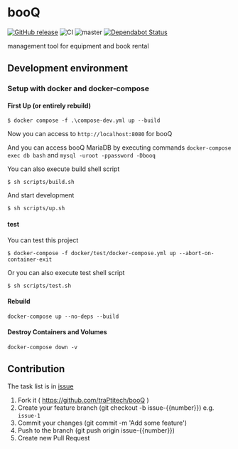 # booQ

[![GitHub release](https://img.shields.io/github/release/traPtitech/booQ.svg)](https://GitHub.com/traPtitech/booQ/releases/)
![CI](https://github.com/traPtitech/booQ/workflows/CI/badge.svg)
![master](https://github.com/traPtitech/booQ/workflows/master/badge.svg)
[![Dependabot Status](https://api.dependabot.com/badges/status?host=github&repo=traPtitech/booQ)](https://dependabot.com)

management tool for equipment and book rental

## Development environment

### Setup with docker and docker-compose

#### First Up (or entirely rebuild)

```
$ docker compose -f .\compose-dev.yml up --build
```

Now you can access to `http://localhost:8080` for booQ

And you can access booQ MariaDB by executing commands
`docker-compose exec db bash` and `mysql -uroot -ppassword -Dbooq`

You can also execute build shell script

```
$ sh scripts/build.sh
```

And start development

```
$ sh scripts/up.sh
```

#### test

You can test this project

```
$ docker-compose -f docker/test/docker-compose.yml up --abort-on-container-exit
```

Or you can also execute test shell script

```
$ sh scripts/test.sh
```

#### Rebuild

`docker-compose up --no-deps --build`

#### Destroy Containers and Volumes

`docker-compose down -v`

## Contribution

The task list is in [issue](https://github.com/traPtitech/booQ/issues)

1. Fork it ( https://github.com/traPtitech/booQ )
2. Create your feature branch (git checkout -b issue-{{number}}) e.g. `issue-1`
3. Commit your changes (git commit -m 'Add some feature')
4. Push to the branch (git push origin issue-{{number}})
5. Create new Pull Request
